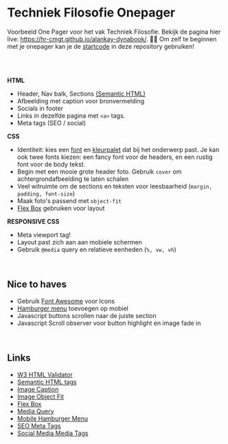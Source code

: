 # Techniek Filosofie Onepager

Voorbeeld One Pager voor het vak Techniek Filosofie. Bekijk de pagina hier live: https://hr-cmgt.github.io/alankay-dynabook/. 🤟😎 Om zelf te beginnen met je onepager kan je de [startcode](./startcode) in deze repository gebruiken!

<Br>
<Br>

**HTML**

- Header, Nav balk, Sections [(Semantic HTML)](https://www.w3schools.com/html/html5_semantic_elements.asp)
- Afbeelding met caption voor bronvermelding
- Socials in footer
- Links in dezelfde pagina met `<a>` tags.
- Meta tags (SEO / social)

**CSS**

- Identiteit: kies een [font](https://fonts.google.com) en [kleurpalet](https://coolors.co) dat bij het onderwerp past. Je kan ook twee fonts kiezen: een fancy font voor de headers, en een rustig font voor de body tekst.
- Begin met een mooie grote header foto. Gebruik `cover` om achtergrondafbeelding te laten schalen
- Veel witruimte om de sections en teksten voor leesbaarheid (`margin, padding, font-size`)
- Maak foto's passend met `object-fit`
- [Flex Box](https://css-tricks.com/snippets/css/a-guide-to-flexbox/) gebruiken voor layout

**RESPONSIVE CSS**

- Meta viewport tag!
- Layout past zich aan aan mobiele schermen
- Gebruik `@media` query en relatieve eenheden (`%, vw, vh`)

<br>

## Nice to haves

- Gebruik [Font Awesome](https://fontawesome.com) voor Icons
- [Hamburger menu](https://www.w3schools.com/howto/howto_js_mobile_navbar.asp) toevoegen op mobiel
- Javascript buttons scrollen naar de juiste section
- Javascript Scroll observer voor button highlight en image fade in

<br>

## Links

- [W3 HTML Validator](https://validator.w3.org)
- [Semantic HTML tags](https://www.w3schools.com/html/html5_semantic_elements.asp)
- [Image Caption](https://www.w3schools.com/tags/tag_figcaption.asp)
- [Image Object Fit](https://www.w3schools.com/css/css3_object-fit.asp)
- [Flex Box](https://css-tricks.com/snippets/css/a-guide-to-flexbox/)
- [Media Query](https://css-tricks.com/a-complete-guide-to-css-media-queries/)
- [Mobile Hamburger Menu](https://www.w3schools.com/howto/howto_js_mobile_navbar.asp)
- [SEO Meta Tags](https://www.searchenginewatch.com/2018/04/04/a-quick-and-easy-guide-to-meta-tags-in-seo/)
- [Social Media Media Tags](https://www.kontentino.com/blog/social-media-meta-tags-a-complete-guide/)

